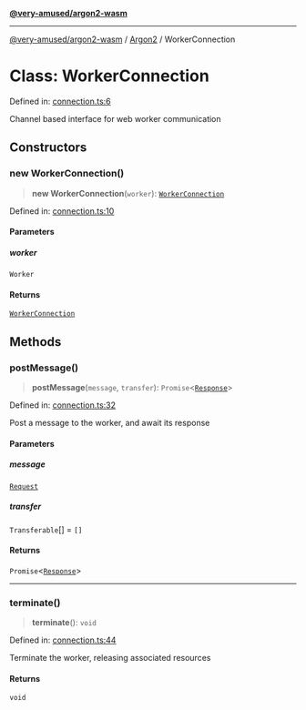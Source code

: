 [**@very-amused/argon2-wasm**](../../../README.md)

***

[@very-amused/argon2-wasm](../../../globals.md) / [Argon2](../README.md) / WorkerConnection

# Class: WorkerConnection

Defined in: [connection.ts:6](https://github.com/very-amused/argon2-wasm/blob/792f97086610a5a10e9f6d02226e527610bd31ec/src/connection.ts#L6)

Channel based interface for web worker communication

## Constructors

### new WorkerConnection()

> **new WorkerConnection**(`worker`): [`WorkerConnection`](WorkerConnection.md)

Defined in: [connection.ts:10](https://github.com/very-amused/argon2-wasm/blob/792f97086610a5a10e9f6d02226e527610bd31ec/src/connection.ts#L10)

#### Parameters

##### worker

`Worker`

#### Returns

[`WorkerConnection`](WorkerConnection.md)

## Methods

### postMessage()

> **postMessage**(`message`, `transfer`): `Promise`\<[`Response`](../interfaces/Response.md)\>

Defined in: [connection.ts:32](https://github.com/very-amused/argon2-wasm/blob/792f97086610a5a10e9f6d02226e527610bd31ec/src/connection.ts#L32)

Post a message to the worker, and await its response

#### Parameters

##### message

[`Request`](../interfaces/Request.md)

##### transfer

`Transferable`[] = `[]`

#### Returns

`Promise`\<[`Response`](../interfaces/Response.md)\>

***

### terminate()

> **terminate**(): `void`

Defined in: [connection.ts:44](https://github.com/very-amused/argon2-wasm/blob/792f97086610a5a10e9f6d02226e527610bd31ec/src/connection.ts#L44)

Terminate the worker, releasing associated resources

#### Returns

`void`
